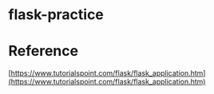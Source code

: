 # flask-practice

# Reference
[https://www.tutorialspoint.com/flask/flask_application.htm](https://www.tutorialspoint.com/flask/flask_application.htm)